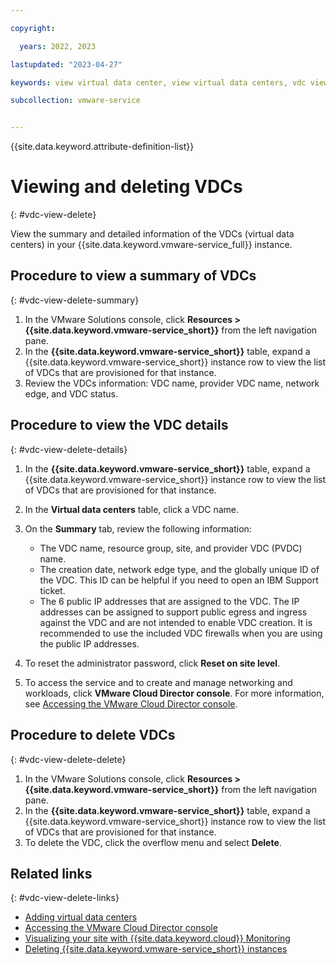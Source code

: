 ```yaml
---

copyright:

  years: 2022, 2023

lastupdated: "2023-04-27"

keywords: view virtual data center, view virtual data centers, vdc view, delete vdc, virtual data center delete

subcollection: vmware-service


---
```


{{site.data.keyword.attribute-definition-list}}

# Viewing and deleting VDCs
{: #vdc-view-delete}

View the summary and detailed information of the VDCs (virtual data centers) in your {{site.data.keyword.vmware-service_full}} instance.

## Procedure to view a summary of VDCs
{: #vdc-view-delete-summary}

1. In the VMware Solutions console, click **Resources > {{site.data.keyword.vmware-service_short}}** from the left navigation pane.
2. In the **{{site.data.keyword.vmware-service_short}}** table, expand a {{site.data.keyword.vmware-service_short}} instance row to view the list of VDCs that are provisioned for that instance.
4. Review the VDCs information: VDC name, provider VDC name, network edge, and VDC status.

## Procedure to view the VDC details
{: #vdc-view-delete-details}

1. In the **{{site.data.keyword.vmware-service_short}}** table, expand a {{site.data.keyword.vmware-service_short}} instance row to view the list of VDCs that are provisioned for that instance.
2. In the **Virtual data centers** table, click a VDC name.
3. On the **Summary** tab, review the following information:

   * The VDC name, resource group, site, and provider VDC (PVDC) name.
   * The creation date, network edge type, and the globally unique ID of the VDC. This ID can be helpful if you need to open an IBM Support ticket.
   * The 6 public IP addresses that are assigned to the VDC. The IP addresses can be assigned to support public egress and ingress against the VDC and are not intended to enable VDC creation. It is recommended to use the included VDC firewalls when you are using the public IP addresses.

4. To reset the administrator password, click **Reset on site level**.
5. To access the service and to create and manage networking and workloads, click **VMware Cloud Director console**. For more information, see [Accessing the VMware Cloud Director console](/docs/vmware-service?topic=vmware-service-accessing-vcd-console).

## Procedure to delete VDCs
{: #vdc-view-delete-delete}

1. In the VMware Solutions console, click **Resources > {{site.data.keyword.vmware-service_short}}** from the left navigation pane.
2. In the **{{site.data.keyword.vmware-service_short}}** table, expand a {{site.data.keyword.vmware-service_short}} instance row to view the list of VDCs that are provisioned for that instance.
3. To delete the VDC, click the overflow menu and select **Delete**.

## Related links
{: #vdc-view-delete-links}

* [Adding virtual data centers](/docs/vmware-service?topic=vmware-service-vdc-adding)
* [Accessing the VMware Cloud Director console](/docs/vmware-service?topic=vmware-service-accessing-vcd-console)
* [Visualizing your site with {{site.data.keyword.cloud}} Monitoring](/docs/vmware-service?topic=vmware-service-single-tenant-monitoring)
* [Deleting {{site.data.keyword.vmware-service_short}} instances](/docs/vmware-service?topic=vmware-service-tenant-deleting)
